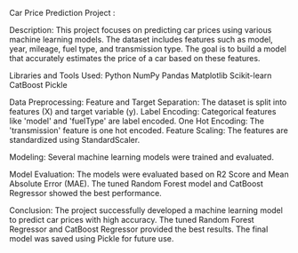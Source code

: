 Car Price Prediction Project :

Description: 
This project focuses on predicting car prices using various machine learning models. The dataset includes features such as model, year, mileage, fuel type, and transmission type. The goal is to build a model that accurately estimates the price of a car based on these features.

Libraries and Tools Used:
Python
NumPy
Pandas
Matplotlib
Scikit-learn
CatBoost
Pickle

Data Preprocessing:
Feature and Target Separation: The dataset is split into features (X) and target variable (y).
Label Encoding: Categorical features like 'model' and 'fuelType' are label encoded.
One Hot Encoding: The 'transmission' feature is one hot encoded.
Feature Scaling: The features are standardized using StandardScaler.

Modeling: 
Several machine learning models were trained and evaluated.

Model Evaluation: 
The models were evaluated based on R2 Score and Mean Absolute Error (MAE). The tuned Random Forest model and CatBoost Regressor showed the best performance.

Conclusion:
The project successfully developed a machine learning model to predict car prices with high accuracy. The tuned Random Forest Regressor and CatBoost Regressor provided the best results. The final model was saved using Pickle for future use.


